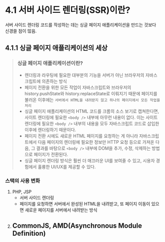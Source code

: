# 4.1 서버 사이드 렌더링(SSR)이란?

서버 사이드 렌더링 코드를 작성하는 데는 싱글 페이지 애플리케이션을 만드는 것보다 신경쓸 점이 많음.

## 4.1.1 싱글 페이지 애플리케이션의 세상

> ### 싱글 페이지 애플리케이션이란?
>
> - 렌더링과 라우팅에 필요한 대부분의 기능을 서버가 아닌 브라우저의 자바스크립트에 의존하는 방식
> - 페이지 전환을 위한 모든 작업이 자바스크립트와 브라우저의 history.pushState와 history.replaceState로 이뤄지기 때문에 페이지를 불러온 이후에는 `서버에서 HTML을 내려받지 않고 하나의 페이지에서 모든 작업을 처리`
> - 싱글 페이지 애플리케이션의 HTML 코드를 크롬의 소스 보기로 캡쳐한다면, 사이트 렌더링에 필요한 `<body />` 내부에 아무런 내용이 없다. 이는 사이트 렌더링에 필요한 `<body />` 내부의 내용을 모두 자바스크립트 코드로 삽입한 이후에 렌더링하기 때문이다.
> - 페이지 전환 시에도 새로운 HTML 페이지를 요청하는 게 아니라 자바스크립트에서 다음 페이지의 렌더링에 필요한 정보만 HTTP 요청 등으로 가져온 다음, 그 결과를 바탕으로 `<body />` 내부에 DOM을 추가, 수정, 삭제하는 방법으로 페이지가 전환된다.
> - 싱글 페이지 렌더링 방식은 훨씬 더 매끄러운 UI를 보여줄 수 있고, 시용자 경험에서 훌륭한 UI/UX를 제공할 수 있다.

### 스택의 사용 변화

1. PHP, JSP
   - 서버 사이드 렌더링
   - 페이지를 요청하면 서버에서 완성된 HTML을 내려받고, 또 페이지 이동이 있으면 새로운 페이지를 서버에서 내려받는 방식
2. CommonJS, AMD(Asynchronous Module Definition)
   -
